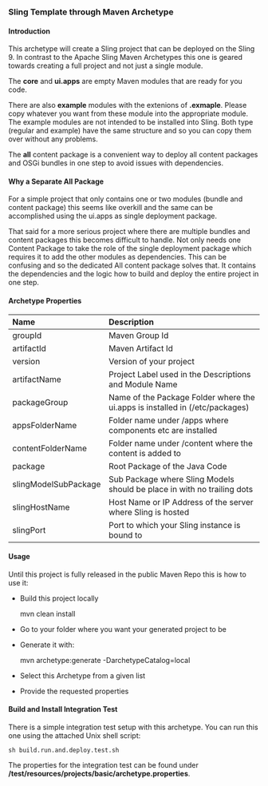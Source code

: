 ### Sling Template through Maven Archetype

#### Introduction

This archetype will create a Sling project that can be deployed on the Sling 9. In contrast to
the Apache Sling Maven Archetypes this one is geared towards creating a full project and not
just a single module.

The **core** and **ui.apps** are empty Maven modules that are ready for you code.

There are also **example** modules with the extenions of **.exmaple**. Please copy whatever you
want from these module into the appropriate module. The example modules are not intended to be
installed into Sling.
Both type (regular and example) have the same structure and so you can copy them over without
any problems.

The **all** content package is a convenient way to deploy all content packages and OSGi bundles in
one step to avoid issues with dependencies.

#### Why a Separate All Package

For a simple project that only contains one or two modules (bundle and content package) this seems
like overkill and the same can be accomplished using the ui.apps as single deployment package.

That said for a more serious project where there are multiple bundles and content packages this
becomes difficult to handle. Not only needs one Content Package to take the role of the single
deployment package which requires it to add the other modules as dependencies. This can be confusing
and so the dedicated All content package solves that. It contains the dependencies and the logic
how to build and deploy the entire project in one step.

#### Archetype Properties

|Name                 |Description                                                                   |
|:--------------------|:-----------------------------------------------------------------------------|
|groupId              |Maven Group Id|
|artifactId           |Maven Artifact Id|
|version              |Version of your project|
|artifactName         |Project Label used in the Descriptions and Module Name|
|packageGroup         |Name of the Package Folder where the ui.apps is installed in (/etc/packages)|
|appsFolderName       |Folder name under /apps where components etc are installed|
|contentFolderName    |Folder name under /content where the content is added to|
|package              |Root Package of the Java Code|
|slingModelSubPackage |Sub Package where Sling Models should be place in with no trailing dots|
|slingHostName        |Host Name or IP Address of the server where Sling is hosted|
|slingPort            |Port to which your Sling instance is bound to|

#### Usage

Until this project is fully released in the public Maven Repo this is how to use it:

* Build this project locally

    mvn clean install

* Go to your folder where you want your generated project to be
* Generate it with:

    mvn archetype:generate -DarchetypeCatalog=local

* Select this Archetype from a given list
* Provide the requested properties

#### Build and Install Integration Test

There is a simple integration test setup with this archetype.
You can run this one using the attached Unix shell script:

    sh build.run.and.deploy.test.sh

The properties for the integration test can be found under
**/test/resources/projects/basic/archetype.properties**.

